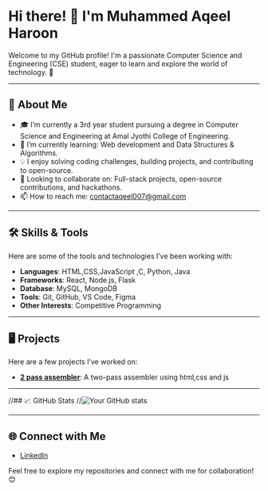 # Hi there! 👋 I'm Muhammed Aqeel Haroon  

Welcome to my GitHub profile! I'm a passionate Computer Science and Engineering (CSE) student, eager to learn and explore the world of technology. 🚀

---

## 🚀 About Me
- 🎓 I’m currently a 3rd year student pursuing a degree in Computer Science and Engineering at Amal Jyothi College of Engineering.
- 🌱 I’m currently learning: Web development and Data Structures & Algorithms.
- 💡 I enjoy solving coding challenges, building projects, and contributing to open-source.
- 🤔 Looking to collaborate on: Full-stack projects, open-source contributions, and hackathons.
- 📫 How to reach me: contactaqeel007@gmail.com

---

## 🛠️ Skills & Tools
Here are some of the tools and technologies I’ve been working with:

- **Languages**: HTML,CSS,JavaScript ,C, Python, Java
- **Frameworks**: React, Node.js, Flask  
- **Database**: MySQL, MongoDB  
- **Tools**: Git, GitHub, VS Code, Figma  
- **Other Interests**: Competitive Programming

---

## 🖥️ Projects
Here are a few projects I’ve worked on:

- **[2 pass assembler](https://github.com/Aqeel18/GUI-SS-.git)**: A two-pass assembler using html,css and js  
---

//## 📈 GitHub Stats
//![Your GitHub stats](https://github-readme-stats.vercel.app/api?username=yourusername&show_icons=true&theme=radical)

---

## 🌐 Connect with Me
- [LinkedIn](www.linkedin.com/in/muhammed-aqeel-haroon-a05564331)  

Feel free to explore my repositories and connect with me for collaboration! 😊
